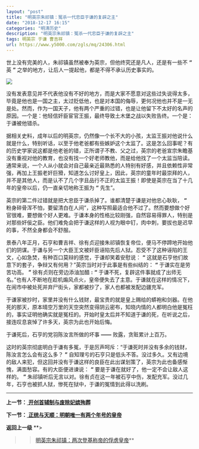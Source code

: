 ```yaml
---
layout: "post"
title: "明英宗朱祁镇：冤杀一代忠臣于谦的复辟之主"
date: "2018-12-17 16:15"
categories: "明清历史"
description: "明英宗朱祁镇：冤杀一代忠臣于谦的复辟之主"
tags: 明英宗 于谦 曹吉祥
url: https://www.y5000.com/zgls/mq/24306.html
---
```






世上没有完美的人，朱祁镇虽然被奉为英宗，但他终究还是凡人，还是有一些不 **“** 英 **”** 之举的地方，让后人一提起他，都是不得不承认历史事实的。

![](https://img.y5000.com/uploads/allimg/170725/12-1FH51GS35S.jpg)

没有发表意见并不代表他没有不好的地方，而是大家不愿意对这些过失说得太多，毕竟是他也是一国之主，太过贬低他，也是对本国的侮辱，更何况他也并不是一无是处。然而，作为一国天子，他有两个严重的过错，也是让他留下不太好的名声的原因。一个是：他轻信奸臣宦官王振，最终导致土木堡之战以失败告终。一个是：于谦被他错杀。

据相关史料，成年以后的明英宗，仍然像一个长不大的小孩，太监王振对他说什么就是什么，特别听话，以至于他老爸都有些嫉妒这个太监了。这是怎么回事呢？有的历史学家说这都是他老爸的错，正所谓子不教、父之过，英宗的老爸宣宗朱瞻基没有重视对他的教育，也没有找一个好老师教他，而是给他找了一个太监当陪读。通常来说，一个人从小就会对自己最亲近最熟悉的人特别有好感，并且依赖性非常强，再加上王振老奸巨猾，知道怎么讨好皇上，因此，英宗的童年时最崇拜的人，并不是其他人，而是认不了几个字且品行不正的太监王振！即使是英宗在当了十几年的皇帝以后，仍一直亲切地称王振为
**“** 先生”。

英宗的第二件过错就是把大忠臣于谦杀掉了。谁都清楚于谦是对他忠心耿耿， **“**
粉身碎骨浑不怕，要留清白在人间”，这种写照最适合他不过了。然而要想做个好官很难，要想做个好人更难。于谦本身的性格比较刚强，自然容易得罪人，特别是对那些奸佞之臣。他们难免会把于谦这样的人视为眼中钉，肉中刺，要拔也是迟早的事，不然全身都会不舒服。

景泰八年正月，石亨和曹吉祥、徐有贞迎接朱祁镇恢复帝位，便马不停蹄地开始他们的阴谋。于谦与另一个大臣王文被奸臣诬陷先后人狱。忍受不了这种诬陷的王文，心如急焚，有种百口莫辩的感觉，于谦却笑着安慰说：
**“** 这就是石亨他们故意下的套子，争辩又有何用？”英宗当时对于此事是有些纠结的： **“** 于谦实在是劳苦功高。 **”** 徐有贞则在旁边添油加醋
**:** **“**
于谦不死，复辟这件事就成了出师无名。”也有人不断地在趁机煽风点火，皇帝便失去了主意。于谦就在这样的情况下，在闹市中被处死并弃尸街头，家都被抄了，家人也都被发配边疆充军。

于谦家被抄时，家里并没有什么钱财，最宝贵的就是皇上赐给的蟒袍和剑器。在他死的那天，原本晴空万里的天空突然变得阴云密布，知晓内情的人都明白他是冤枉的，事实证明他确实就是冤枉的。开始时皇太后并不知道于谦的死，在听说之后，接连叹息哀悼了许多天，英宗为此也开始后悔。

于谦死后，石亨的党羽陈汝言所做的坏事 **——** 败露，贪赃累计上百万。

这时的英宗彻底明白于谦有多冤，于是厉声呵斥：“于谦死时并没有多余的钱财，陈汝言怎么会有这么多？ **”**
自知理亏的石亨只是低头不答。没过多久。又有边境的敌人来犯，但这回并没有于谦这样的良臣在此出谋划策了，英宗为此也备感惭愧，满面愁容。有的大臣便进谏说：
**“** 要是于谦在就好了，他一定不会让敌人这样的。 **”**
朱祁镇听后无言以对。徐有贞在这一年被石亨中伤，发配充军。没过几年，石亨也被抓人狱，惨死在狱中，于谦的冤情到此得以洗刷。

* * *

**上一节：**[ **开创首辅制与废除妃嫔殉葬**](https://www.y5000.com/zgls/mq/24305.html)

**下一节：**[ **正统与天顺：明朝唯一有两个年号的皇帝**](https://www.y5000.com/zgls/mq/24307.html)

**返回上一级** **>
>>[明英宗朱祁镇：两次登基称帝的俘虏皇帝](https://www.y5000.com/zgls/mq/24298.html)**
